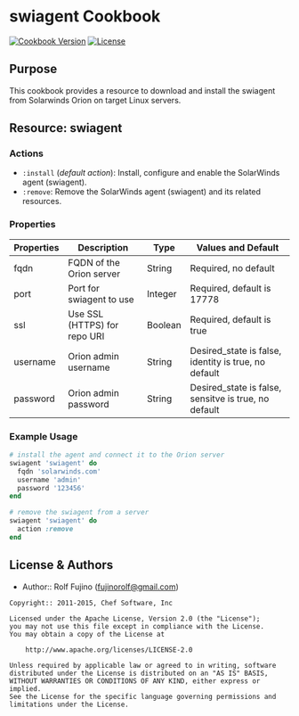# swiagent Cookbook

[![Cookbook Version](https://img.shields.io/cookbook/v/swiagent.svg)](https://supermarket.chef.io/cookbooks/swiagent)
[![License](https://img.shields.io/badge/License-Apache%202.0-green.svg)](https://opensource.org/licenses/Apache-2.0)

## Purpose

This cookbook provides a resource to download and install the swiagent from Solarwinds Orion on target Linux servers.

## Resource: swiagent

### Actions

- `:install` (*default action*): Install, configure and enable the SolarWinds agent (swiagent).
- `:remove`: Remove the SolarWinds agent (swiagent) and its related resources.

### Properties

| Properties | Description                  | Type    | Values and Default                                   |
| ---------- | -----------------------------| --------| ---------------------------------------------------- |
| fqdn       | FQDN of the Orion server     | String  | Required, no default                                 |
| port       | Port for swiagent to use     | Integer | Required, default is 17778                           |
| ssl        | Use SSL (HTTPS) for repo URI | Boolean | Required, default is true                            |
| username   | Orion admin username         | String  | Desired_state is false, identity is true, no default |
| password   | Orion admin password         | String  | Desired_state is false, sensitve is true, no default |

### Example Usage

```ruby
# install the agent and connect it to the Orion server
swiagent 'swiagent' do
  fqdn 'solarwinds.com'
  username 'admin'
  password '123456'
end

# remove the swiagent from a server
swiagent 'swiagent' do
  action :remove
end
```

## License & Authors
<!-- $ find -type f -iname "*.rb" -exec grep -i author '{}' \; | sort -k4 | uniq | sed 's/#/-/g' -->
- Author:: Rolf Fujino (<fujinorolf@gmail.com>)

```text
Copyright:: 2011-2015, Chef Software, Inc

Licensed under the Apache License, Version 2.0 (the "License");
you may not use this file except in compliance with the License.
You may obtain a copy of the License at

    http://www.apache.org/licenses/LICENSE-2.0

Unless required by applicable law or agreed to in writing, software
distributed under the License is distributed on an "AS IS" BASIS,
WITHOUT WARRANTIES OR CONDITIONS OF ANY KIND, either express or implied.
See the License for the specific language governing permissions and
limitations under the License.
```
